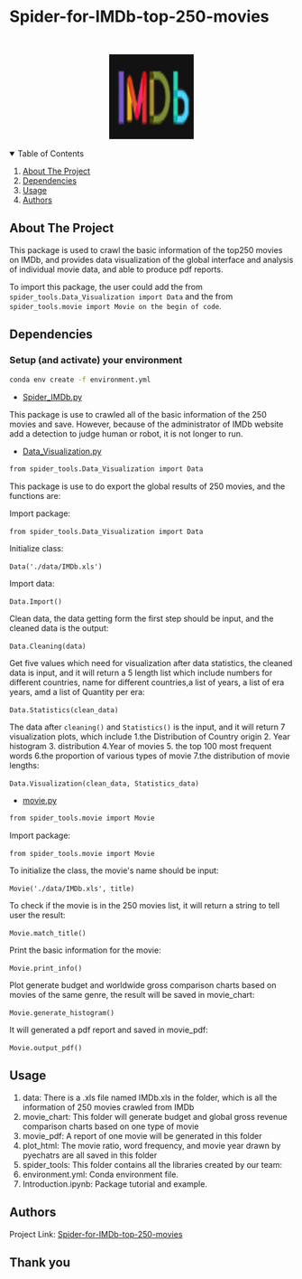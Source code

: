 # Spider-for-IMDb-top-250-movies

<!-- PROJECT LOGO -->
<br />
<p align="center">
  <a href="https://github.com/catiaspsilva/README-template">
    <img src="image/imdb.png" alt="Logo" width="150" height="150">
  </a>
  



<!-- TABLE OF CONTENTS -->
<details open="open">
  <summary>Table of Contents</summary>
  <ol>
    <li>
      <a href="#about-the-project">About The Project</a>
      <li><a href="#dependencies">Dependencies</a></li>
      </li>
    <li><a href="#usage">Usage</a></li>
    <li><a href="#authors">Authors</a></li>
  </ol>
</details>




<!-- ABOUT THE PROJECT -->
## About The Project

This package is used to crawl the basic information of the top250 movies on IMDb, and provides data visualization of the global interface and analysis of individual movie data, and able to produce pdf reports.

To import this package, the user could add the from `spider_tools.Data_Visualization import Data` and the from `spider_tools.movie import Movie on the begin of code`.

## Dependencies
  
### Setup (and activate) your environment
```sh
conda env create -f environment.yml
```
* [Spider_IMDb.py](https://github.com/yilinzhangAndy/Spider-for-IMDb-top-250-movies/blob/main/spider_tools/spider_IMDb.py)

This package is use to crawled all of the basic information of the 250 movies and save. However, because of the administrator of IMDb website add a detection to judge human or robot, it is not longer to run.
  
* [Data_Visualization.py](https://github.com/yilinzhangAndy/Spider-for-IMDb-top-250-movies/blob/main/spider_tools/Data_Visualization.py)
```sh
from spider_tools.Data_Visualization import Data
```
  
This package is use to do export the global results of 250 movies, and the functions are:

Import package:

`from spider_tools.Data_Visualization import Data`
 
Initialize class:
 
`Data('./data/IMDb.xls')`

Import data:
  
`Data.Import()`
  
Clean data, the data getting form the first step should be input, and the cleaned data is the output:

`Data.Cleaning(data)`

Get five values which need for visualization after data statistics, the cleaned data is input, and it will return a 5 length list which include numbers for different countries, name for different countries,a list of years, a list of era years, amd a list of Quantity per era:

`Data.Statistics(clean_data)`

The data after `cleaning()` and `Statistics()` is the input, and it will return 7 visualization plots, which include 1.the Distribution of Country origin 2. Year histogram 3. distribution 4.Year of movies 5. the top 100 most frequent words 6.the proportion of various types of movie 7.the distribution of movie lengths:

`Data.Visualization(clean_data, Statistics_data)`
  

  
* [movie.py](https://github.com/yilinzhangAndy/Spider-for-IMDb-top-250-movies/blob/main/spider_tools/movie.py)
```sh
from spider_tools.movie import Movie
```
Import package:

`from spider_tools.movie import Movie`

To initialize the class, the movie's name should be input:

`Movie('./data/IMDb.xls', title)`

To check if the movie is in the 250 movies list, it will return a string to tell user the result:

`Movie.match_title()`

Print the basic information for the movie:

`Movie.print_info()`

Plot generate budget and worldwide gross comparison charts based on movies of the same genre, the result will be saved in movie_chart:

`Movie.generate_histogram()`

It will generated a pdf report and saved in movie_pdf:

`Movie.output_pdf()`

<!-- USAGE EXAMPLES -->
## Usage 

1. data: There is a .xls file named IMDb.xls in the folder, which is all the information of 250 movies crawled from IMDb
2. movie_chart: This folder will generate budget and global gross revenue comparison charts based on one type of movie
3. movie_pdf: A report of one movie will be generated in this folder
4. plot_html: The movie ratio, word frequency, and movie year drawn by pyechatrs are all saved in this folder
5. spider_tools: This folder contains all the libraries created by our team:
6. environment.yml: Conda environment file.
7. Introduction.ipynb: Package tutorial and example.
<!-- ROADMAP -->

<!-- Authors -->
## Authors


Project Link:  [Spider-for-IMDb-top-250-movies](https://github.com/yilinzhangAndy/Spider-for-IMDb-top-250-movies)



## Thank you
